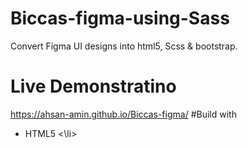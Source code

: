 # Biccas-figma-using-Sass
Convert Figma UI designs into html5, Scss & bootstrap. 
# Live Demonstratino 
https://ahsan-amin.github.io/Biccas-figma/
#Build with
<ul>
  <li>
    HTML5
  <\li>
<ul>
